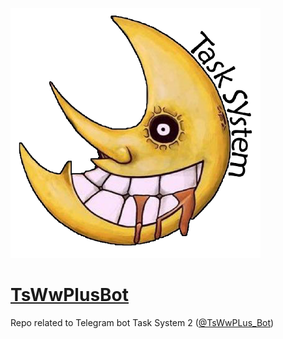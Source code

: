 ![TsWwLogo](TsWwLogo.PNG)

# [TsWwPlusBot](https://t.me/tswwplus_bot)
Repo related to Telegram bot Task System 2 ([@TsWwPLus_Bot](https://t.me/tswwplus_bot))
